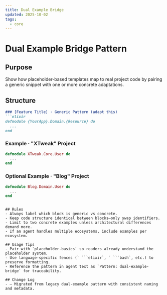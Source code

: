 ```yaml
---
title: Dual Example Bridge
updated: 2025-10-02
tags:
  - core
---
```


# Dual Example Bridge Pattern

## Purpose
Show how placeholder-based templates map to real project code by pairing a generic snippet with one or more concrete adaptations.

## Structure

```markdown
### [Feature Title] · Generic Pattern (adapt this)
```elixir
defmodule {YourApp}.Domain.{Resource} do
  ...
end
```

### Example · "XTweak" Project
```elixir
defmodule XTweak.Core.User do
  ...
end
```

### Optional Example · "Blog" Project
```elixir
defmodule Blog.Domain.User do
  ...
end
```
```

## Rules
- Always label which block is generic vs concrete.
- Keep code structure identical between blocks—only swap identifiers.
- Limit to two concrete examples unless architectural differences demand more.
- If an agent handles multiple ecosystems, include examples per ecosystem.

## Usage Tips
- Pair with `placeholder-basics` so readers already understand the placeholder system.
- Use language-specific fences (` ```elixir`, ` ```bash`, etc.) to preserve formatting.
- Reference the pattern in agent text as `Pattern: dual-example-bridge` for traceability.

## Change Log
- – Migrated from legacy dual-example pattern with consistent naming and metadata.
